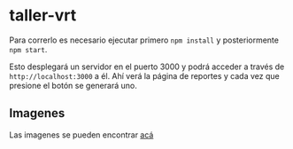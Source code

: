 # taller-vrt

Para correrlo es necesario ejecutar primero `npm install` y posteriormente `npm start`.

Esto desplegará un servidor en el puerto 3000 y podrá acceder a través de `http://localhost:3000` a él. Ahí verá la página de reportes y cada vez que presione el botón se generará uno.

## Imagenes

Las imagenes se pueden encontrar [acá](https://github.com/matrujillo10/taller-vrt/tree/master/public/images)
